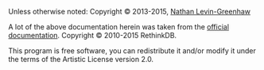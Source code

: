 Unless otherwise noted: Copyright &copy; 2013-2015, [Nathan Levin-Greenhaw](http://njlg.info)

A lot of the above documentation herein was taken from the
[official documentation](http://rethinkdb.com/api/).
Copyright &copy; 2010-2015 RethinkDB.

This program is free software, you can redistribute it and/or modify it under
the terms of the Artistic License version 2.0.
